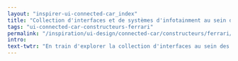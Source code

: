 ```yaml
---
layout: "inspirer-ui-connected-car_index"
title: "Collection d'interfaces et de systèmes d'infotainment au sein des voitures connectées Ferrari"
tags: "ui-connected-car-constructeurs-ferrari"
permalink: "/inspiration/ui-design/connected-car/constructeurs/ferrari/"
intro:
text-twtr: "En train d'explorer la collection d'interfaces au sein des voitures connectées Ferrari du @MagDuWebdesign"
---
```

